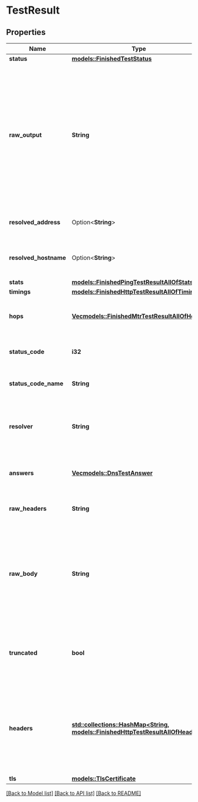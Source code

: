 # TestResult

## Properties

Name | Type | Description | Notes
------------ | ------------- | ------------- | -------------
**status** | [**models::FinishedTestStatus**](FinishedTestStatus.md) |  | 
**raw_output** | **String** | The raw output of the test. Can be presented to users but is not meant to be parsed by clients. Please use the individual values provided in other fields for automated processing.  | 
**resolved_address** | Option<**String**> | The resolved IP address of the `target`. | 
**resolved_hostname** | Option<**String**> | The resolved hostname of the `target`. | 
**stats** | [**models::FinishedPingTestResultAllOfStats**](FinishedPingTestResult_allOf_stats.md) |  | 
**timings** | [**models::FinishedHttpTestResultAllOfTimings**](FinishedHttpTestResult_allOf_timings.md) |  | 
**hops** | [**Vec<models::FinishedMtrTestResultAllOfHops>**](FinishedMtrTestResult_allOf_hops.md) | An array containing details about each hop. | 
**status_code** | **i32** | The HTTP response status code. | 
**status_code_name** | **String** | The HTTP response status code name. | 
**resolver** | **String** | The hostname or IP of the resolver that answered the query. | 
**answers** | [**Vec<models::DnsTestAnswer>**](DnsTestAnswer.md) | An array of the received resource records. | 
**raw_headers** | **String** | The raw HTTP response headers. | 
**raw_body** | **String** | The raw HTTP response body or `null` if there was no body in response. Note that only the first 10 kb are returned.  | 
**truncated** | **bool** | Indicates whether the `rawBody` value was truncated due to being too big.  | 
**headers** | [**std::collections::HashMap<String, models::FinishedHttpTestResultAllOfHeaders>**](FinishedHttpTestResult_allOf_headers.md) | The HTTP response headers. The value may be an array of strings for headers with multiple values, e.g., `Set-Cookie`. | 
**tls** | [**models::TlsCertificate**](TlsCertificate.md) |  | 

[[Back to Model list]](../README.md#documentation-for-models) [[Back to API list]](../README.md#documentation-for-api-endpoints) [[Back to README]](../README.md)


